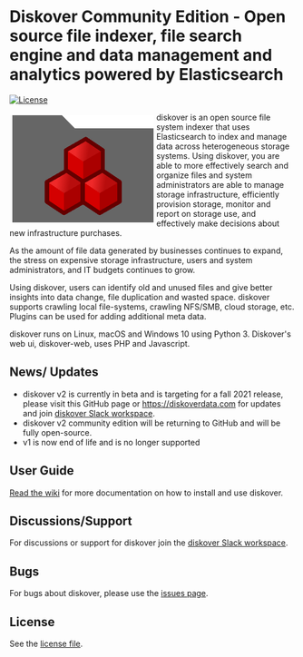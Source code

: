 # Diskover Community Edition - Open source file indexer, file search engine and data management and analytics powered by Elasticsearch

[![License](https://img.shields.io/github/license/diskoverdata/diskover-community.svg?label=License&maxAge=86400)](./LICENSE)

<img align="left" width="249" height="189" src="images/diskover.png?raw=true" hspace="5" vspace="5" alt="diskover">

diskover is an open source file system indexer that uses Elasticsearch to index and manage data across heterogeneous storage systems. Using diskover, you are able to more effectively search and organize files and system administrators are able to manage storage infrastructure, efficiently provision storage, monitor and report on storage use, and effectively make decisions about new infrastructure purchases.

As the amount of file data generated by businesses continues to expand, the stress on expensive storage infrastructure, users and system administrators, and IT budgets continues to grow.

Using diskover, users can identify old and unused files and give better insights into data change, file duplication and wasted space. diskover supports crawling local file-systems, crawling NFS/SMB, cloud storage, etc. Plugins can be used for adding additional meta data.

diskover runs on Linux, macOS and Windows 10 using Python 3. Diskover's web ui, diskover-web, uses PHP and Javascript.

## News/ Updates
- diskover v2 is currently in beta and is targeting for a fall 2021 release, please visit this GitHub page or https://diskoverdata.com for updates and join [diskover Slack workspace](https://join.slack.com/t/diskoverworkspace/shared_invite/enQtNzQ0NjE1Njk5MjIyLWI4NWQ0MjFhYzQyMTRhMzk4NTQ3YjBlYjJiMDk1YWUzMTZmZjI1MTdhYTA3NzAzNTU0MDc5NDA2ZDI4OWRiMjM).
- diskover v2 community edition will be returning to GitHub and will be fully open-source.
- v1 is now end of life and is no longer supported

## User Guide

[Read the wiki](https://github.com/diskoverdata/diskover-community/wiki) for more documentation on how to install and use diskover.

## Discussions/Support

For discussions or support for diskover join the [diskover Slack workspace](https://join.slack.com/t/diskoverworkspace/shared_invite/enQtNzQ0NjE1Njk5MjIyLWI4NWQ0MjFhYzQyMTRhMzk4NTQ3YjBlYjJiMDk1YWUzMTZmZjI1MTdhYTA3NzAzNTU0MDc5NDA2ZDI4OWRiMjM).

## Bugs

For bugs about diskover, please use the [issues page](https://github.com/diskoverdata/diskover-community/issues).

## License

See the [license file](https://github.com/diskoverdata/diskover-community/blob/master/LICENSE).
